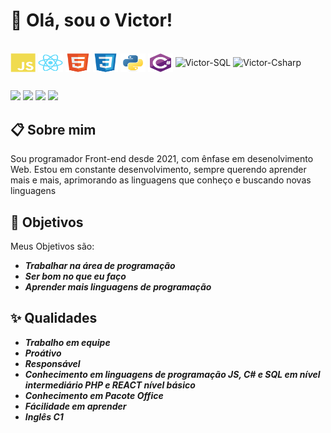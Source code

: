 # 🌟 Olá, sou o Victor!


<div style="display: inline_block"><br>
  <img align="center" alt="Victor-Js" height="30" width="40" src="https://raw.githubusercontent.com/devicons/devicon/master/icons/javascript/javascript-plain.svg">
  <img align="center" alt="Victor-React" height="30" width="40" src="https://raw.githubusercontent.com/devicons/devicon/master/icons/react/react-original.svg">
  <img align="center" alt="Victor-HTML" height="30" width="40" src="https://raw.githubusercontent.com/devicons/devicon/master/icons/html5/html5-original.svg">
  <img align="center" alt="Victor-CSS" height="30" width="40" src="https://raw.githubusercontent.com/devicons/devicon/master/icons/css3/css3-original.svg">
  <img align="center" alt="Victor-Python" height="30" width="40" src="https://raw.githubusercontent.com/devicons/devicon/master/icons/python/python-original.svg">
  <img align="center" alt="Victor-Csharp" height="30" width="40" src="https://raw.githubusercontent.com/devicons/devicon/master/icons/csharp/csharp-original.svg">
  <img align="center" alt="Victor-SQL"  height="30" width="40"   src="https://cdn.jsdelivr.net/gh/devicons/devicon@latest/icons/azuresqldatabase/azuresqldatabase-original.svg" />
  <img align="center" alt="Victor-Csharp" height="30" width="40" src="https://cdn.jsdelivr.net/gh/devicons/devicon@latest/icons/bootstrap/bootstrap-original.svg" />
          
</div>
  
  ##
 
<div> 
  <a href="https://www.instagram.com/victor___fernandes_______/" target="_blank"><img src="https://img.shields.io/badge/-Instagram-%23E4405F?style=for-the-badge&logo=instagram&logoColor=white" target="_blank"></a>
 <a href="https://discord.gg/wagxzStdcR](https://discord.gg/85B85GAMaz" target="_blank"><img src="https://img.shields.io/badge/Discord-7289DA?style=for-the-badge&logo=discord&logoColor=white" target="_blank"></a> 
  <a href = "mailto:pilativictor34@gmail.com"><img src="https://img.shields.io/badge/-Gmail-%23333?style=for-the-badge&logo=gmail&logoColor=white" target="_blank"></a>
  <a href="https://www.linkedin.com/in/victor-fernandes-pilati" target="_blank"><img src="https://img.shields.io/badge/-LinkedIn-%230077B5?style=for-the-badge&logo=linkedin&logoColor=white" target="_blank"></a> 
  
</div>


## 📋 Sobre mim
Sou programador Front-end desde 2021, com ênfase em desenolvimento Web. Estou em constante desenvolvimento, sempre querendo aprender mais e mais, aprimorando as linguagens que conheço e buscando novas linguagens

## 📖 Objetivos

Meus Objetivos são:
- ***Trabalhar na área de programação***
- ***Ser bom no que eu faço***
- ***Aprender mais linguagens de programação***

## ✨ Qualidades

- ***Trabalho em equipe***
- ***Proátivo***
- ***Responsável***
- ***Conhecimento em linguagens de programação JS, C# e SQL em nível intermediário PHP e REACT nível básico***
- ***Conhecimento em Pacote Office***
- ***Fácilidade em aprender***
- ***Inglês C1***















